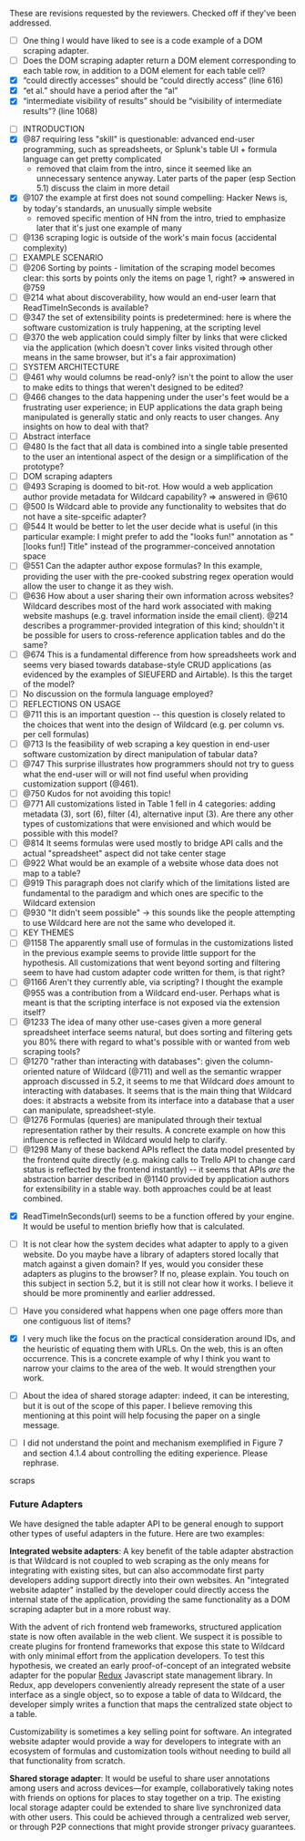 These are revisions requested by the reviewers. Checked off if they've been addressed.

- [ ] One thing I would have liked to see is a code example of a DOM scraping adapter.
- [ ] Does the DOM scraping adapter return a DOM element corresponding to each table row, in addition to a DOM element for each table cell?
- [x] “could directly accesses” should be “could directly access” (line 616)
- [x] “et al.” should have a period after the “al”
- [x] “intermediate visibility of results” should be “visibility of intermediate results”? (line 1068)

* [ ] INTRODUCTION
* [x] @87 requiring less "skill" is questionable: advanced end-user programming, such as spreadsheets, or Splunk's table UI + formula language can get pretty complicated
  - removed that claim from the intro, since it seemed like an unnecessary sentence anyway. Later parts of the paper (esp Section 5.1) discuss the claim in more detail
* [x] @107 the example at first does not sound compelling: Hacker News is, by today's standards, an unusually simple website
  - removed specific mention of HN from the intro, tried to emphasize later that it's just one example of many
* [ ] @136 scraping logic is outside of the work's main focus (accidental complexity)
* [ ] EXAMPLE SCENARIO
* [ ] @206 Sorting by points - limitation of the scraping model becomes clear: this sorts by points only the items on page 1, right? => answered in @759
* [ ] @214 what about discoverability, how would an end-user learn that ReadTimeInSeconds is available?
* [ ] @347 the set of extensibility points is predetermined: here is where the software customization is truly happening, at the scripting level
* [ ] @370 the web application could simply filter by links that were clicked via the application (which doesn't cover links visited through other means in the same browser, but it's a fair approximation)
* [ ] SYSTEM ARCHITECTURE
* [ ] @461 why would columns be read-only? isn't the point to allow the user to make edits to things that weren't designed to be edited?
* [ ] @466 changes to the data happening under the user's feet would be a frustrating user experience; in EUP applications the data graph being manipulated is generally static and only reacts to user changes. Any insights on how to deal with that?
* [ ] Abstract interface
* [ ] @480 Is the fact that all data is combined into a single table presented to the user an intentional aspect of the design or a simplification of the prototype?
* [ ] DOM scraping adapters
* [ ] @493 Scraping is doomed to bit-rot. How would a web application author provide metadata for Wildcard capability? => answered in @610
* [ ] @500 Is Wildcard able to provide any functionality to websites that do not have a site-spceific adapter?
* [ ] @544 It would be better to let the user decide what is useful (in this particular example: I might prefer to add the "looks fun!" annotation as "[looks fun!] Title" instead of the programmer-conceived annotation space
* [ ] @551 Can the adapter author expose formulas? In this example, providing the user with the pre-cooked substring regex operation would allow the user to change it as they wish.
* [ ] @636 How about a user sharing their own information across websites? Wildcard describes most of the hard work associated with making website mashups (e.g. travel information inside the email client). @214 describes a programmer-provided integration of this kind; shouldn't it be possible for users to cross-reference application tables and do the same?
* [ ] @674 This is a fundamental difference from how spreadsheets work and seems very biased towards database-style CRUD applications (as evidenced by the examples of SIEUFERD and Airtable). Is this the target of the model?
* [ ] No discussion on the formula language employed?
* [ ] REFLECTIONS ON USAGE
* [ ] @711 this is an important question -- this question is closely related to the choices that went into the design of Wildcard (e.g. per column vs. per cell formulas)
* [ ] @713 Is the feasibility of web scraping a key question in end-user software customization by direct manipulation of tabular data?
* [ ] @747 This surprise illustrates how programmers should not try to guess what the end-user will or will not find useful when providing customization support (@461).
* [ ] @750 Kudos for not avoiding this topic!
* [ ] @771 All customizations listed in Table 1 fell in 4 categories: adding metadata (3), sort (6), filter (4), alternative input (3). Are there any other types of customizations that were envisioned and which would be possible with this model?
* [ ] @814 It seems formulas were used mostly to bridge API calls and the actual "spreadsheet" aspect did not take center stage
* [ ] @922 What would be an example of a website whose data does not map to a table?
* [ ] @919 This paragraph does not clarify which of the limitations listed are fundamental to the paradigm and which ones are specific to the Wildcard extension
* [ ] @930 "It didn't seem possible" -> this sounds like the people attempting to use Wildcard here are not the same who developed it.
* [ ] KEY THEMES
* [ ] @1158 The apparently small use of formulas in the customizations listed in the previous example seems to provide little support for the hypothesis. All customizations that went beyond sorting and filtering seem to have had custom adapter code written for them, is that right?
* [ ] @1166 Aren't they currently able, via scripting? I thought the example @955 was a contribution from a Wildcard end-user. Perhaps what is meant is that the scripting interface is not exposed via the extension itself?
* [ ] @1233 The idea of many other use-cases given a more general spreadsheet interface seems natural, but does sorting and filtering gets you 80% there with regard to what's possible with or wanted from web scraping tools?
* [ ] @1270 "rather than interacting with databases": given the column-oriented nature of Wildcard (@711) and well as the semantic wrapper approach discussed in 5.2, it seems to me that Wildcard _does_ amount to interacting with databases. It seems that is the main thing that Wildcard does: it abstracts a website from its interface into a database that a user can manipulate, spreadsheet-style.
* [ ] @1276 Formulas (queries) are manipulated through their textual representation rather by their results. A concrete example on how this influence is reflected in Wildcard would help to clarify.
* [ ] @1298 Many of these backend APIs reflect the data model presented by the frontend quite directly (e.g. making calls to Trello API to change card status is reflected by the frontend instantly) -- it seems that APIs _are_ the abstraction barrier described in @1140 provided by application authors for extensibility in a stable way. both approaches could be at least combined.

- [x] ReadTimeInSeconds(url) seems to be a function offered by your engine. It would be useful to mention briefly how that is calculated.
- [ ] It is not clear how the system decides what adapter to apply to a given website. Do you maybe have a library of adapters stored locally that match against a given domain? If yes, would you consider these adapters as plugins to the browser? If no, please explain. You touch on this subject in section 5.2, but it is still not clear how it works. I believe it should be more prominently and earlier addressed.
- [ ] Have you considered what happens when one page offers more than one contiguous list of items?
- [x] I very much like the focus on the practical consideration around IDs, and the heuristic of equating them with URLs. On the web, this is an often occurrence. This is a concrete example of why I think you want to narrow your claims to the area of the web. It would strengthen your work.
- [ ] About the idea of shared storage adapter: indeed, it can be interesting, but it is out of the scope of this paper. I believe removing this mentioning at this point will help focusing the paper on a single message.
- [ ] I did not understand the point and mechanism exemplified in Figure 7 and section 4.1.4 about controlling the editing experience. Please rephrase.


scraps

### Future Adapters

We have designed the table adapter API to be general enough to support other types of useful adapters in the future. Here are two examples:

**Integrated website adapters**: A key benefit of the table adapter abstraction is that Wildcard is not coupled to web scraping as the only means for integrating with existing sites, but can also accommodate first party developers adding support directly into their own websites. An "integrated website adapter" installed by the developer could directly access the internal state of the application, providing the same functionality as a DOM scraping adapter but in a more robust way.

With the advent of rich frontend web frameworks, structured application state is now often available in the web client. We suspect it is possible to create plugins for frontend frameworks that expose this state to Wildcard with only minimal effort from the application developers. To test this hypothesis, we created an early proof-of-concept of an integrated website adapter for the popular [Redux](https://redux.js.org/) Javascript state management library. In Redux, app developers conveniently already represent the state of a user interface as a single object, so to expose a table of data to Wildcard, the developer simply writes a function that maps the centralized state object to a table.

Customizability is sometimes a key selling point for software. An integrated website adapter would provide a way for developers to integrate with an ecosystem of formulas and customization tools without needing to build all that functionality from scratch.

**Shared storage adapter**: It would be useful to share user annotations among users and across devices—for example, collaboratively taking notes with friends on options for places to stay together on a trip. The existing local storage adapter could be extended to share live synchronized data with other users. This could be achieved through a centralized web server, or through P2P connections that might provide stronger privacy guarantees.